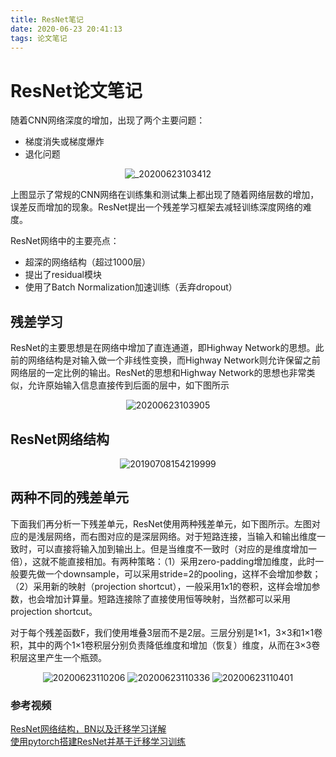 ```yaml
---
title: ResNet笔记
date: 2020-06-23 20:41:13
tags: 论文笔记
---
```



# ResNet论文笔记

随着CNN网络深度的增加，出现了两个主要问题：

+ 梯度消失或梯度爆炸
+ 退化问题
  
<!-- more -->
<center>

![_20200623103412](http://cdn.lmunan.online/_20200623103412.png)
</center>

上图显示了常规的CNN网络在训练集和测试集上都出现了随着网络层数的增加，误差反而增加的现象。ResNet提出一个残差学习框架去减轻训练深度网络的难度。


ResNet网络中的主要亮点：

+ 超深的网络结构（超过1000层）
+ 提出了residual模块
+ 使用了Batch Normalization加速训练（丢弃dropout）

## 残差学习
ResNet的主要思想是在网络中增加了直连通道，即Highway Network的思想。此前的网络结构是对输入做一个非线性变换，而Highway Network则允许保留之前网络层的一定比例的输出。ResNet的思想和Highway Network的思想也非常类似，允许原始输入信息直接传到后面的层中，如下图所示

<center>

![20200623103905](http://cdn.lmunan.online/20200623103905.png)
</center>  


## ResNet网络结构
<center>

![20190708154219999](http://cdn.lmunan.online/20190708154219999.png)
</center>

## 两种不同的残差单元
下面我们再分析一下残差单元，ResNet使用两种残差单元，如下图所示。左图对应的是浅层网络，而右图对应的是深层网络。对于短路连接，当输入和输出维度一致时，可以直接将输入加到输出上。但是当维度不一致时（对应的是维度增加一倍），这就不能直接相加。有两种策略：（1）采用zero-padding增加维度，此时一般要先做一个downsample，可以采用stride=2的pooling，这样不会增加参数；（2）采用新的映射（projection shortcut），一般采用1x1的卷积，这样会增加参数，也会增加计算量。短路连接除了直接使用恒等映射，当然都可以采用projection shortcut。

对于每个残差函数F，我们使用堆叠3层而不是2层。三层分别是1×1，3×3和1×1卷积，其中的两个1×1卷积层分别负责降低维度和增加（恢复）维度，从而在3×3卷积层这里产生一个瓶颈。

<center>

![20200623110206](http://cdn.lmunan.online/20200623110206.png)
![20200623110336](http://cdn.lmunan.online/20200623110336.png)
![20200623110401](http://cdn.lmunan.online/20200623110401.png)
</center>


### 参考视频 
[ResNet网络结构，BN以及迁移学习详解](https://www.bilibili.com/video/BV1T7411T7wa?t=1243 "ResNet")  
[使用pytorch搭建ResNet并基于迁移学习训练](https://www.bilibili.com/video/BV14E411H7Uw "ResNet")
